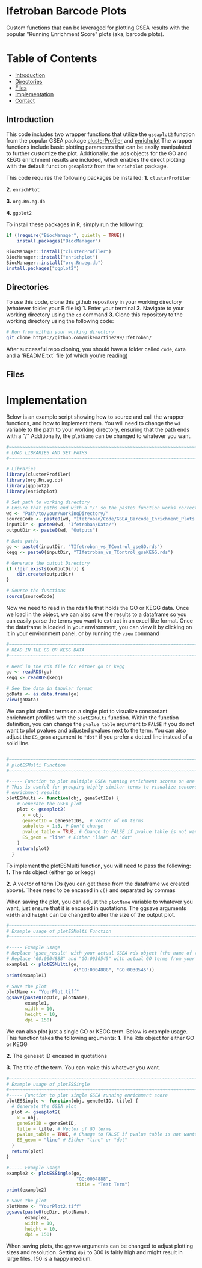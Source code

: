 # Ifetroban Barcode Plots
Custom functions that can be leveraged for plotting GSEA results with the popular "Running Enrichment Score" plots (aka, barcode plots).

# Table of Contents
- [Introduction](#introduction)
- [Directories](#directories)
- [Files](#files)
- [Implementation](#implementation)
- [Contact](#contact)


## Introduction
This code includes two wrapper functions that utilize the `gseaplot2` function from the popular GSEA package [clusterProfiler](https://bioconductor.org/packages/release/bioc/html/clusterProfiler.html) and [enrichplot](https://yulab-smu.top/biomedical-knowledge-mining-book/enrichplot.html)
The wrapper functions include basic plotting parameters that can be easily manipulated to further customize the plot.
Addtionally, the .rds objects for the GO and KEGG enrichment results are included, which enables the direct plotting with the default function `gseaplot2` from the `enrichplot` package.

This code requires the following packages be installed:
**1.** `clusterProfiler`

**2.** `enrichPlot`

**3.**  `org.Rn.eg.db`

**4.** `ggplot2`


To install these packages in R, simply run the following:
``` R
if (!require("BiocManager", quietly = TRUE))
    install.packages("BiocManager")

BiocManager::install("clusterProfiler")
BiocManager::install("enrichplot")
BiocManager::install("org.Rn.eg.db")
install.packages("ggplot2")
```

## Directories
To use this code, clone this github repository in your working directory (whatever folder your R file is)
**1.** Enter your terminal
**2.** Navigate to your working directory using the `cd` command
**3.** Clone this repository to the working directory using the following code:


``` bash
# Run from within your working directory
git clone https://github.com/mikemartinez99/Ifetroban/
```

After successful repo cloning, you should have a folder called `code`, `data` and a 'README.txt` file (of which you're reading)


## Files


# Implementation
Below is an example script showing how to source and call the wrapper functions, and how to implement them.
You will need to change the `wd` variable to the path to your working directory, ensuring that the path ends with a "/"
Additionally, the `plotName` can be changed to whatever you want.

```R
#~~~~~~~~~~~~~~~~~~~~~~~~~~~~~~~~~~~~~~~~~~~~~~~~~~~~~~~~~~~~~~~~~~~~~~~~~~~~~~#
# LOAD LIBRARIES AND SET PATHS
#~~~~~~~~~~~~~~~~~~~~~~~~~~~~~~~~~~~~~~~~~~~~~~~~~~~~~~~~~~~~~~~~~~~~~~~~~~~~~~#

# Libraries
library(clusterProfiler)
library(org.Rn.eg.db)
library(ggplot2)
library(enrichplot)

# Set path to working directory
# Ensure that paths end with a "/" so the paste0 function works correctly
wd <- "Path/to/your/workingDirectory/"
sourceCode <- paste0(wd, "Ifetroban/Code/GSEA_Barcode_Enrichment_Plots.R"
inputDir <- paste0(wd, "Ifetroban/Data/")
outputDir <- paste0(wd, "Outputs")

# Data paths
go <- paste0(inputDir, "TIfetroban_vs_TControl_gseGO.rds")
kegg <- paste0(inputDir, "TIfetroban_vs_TControl_gseKEGG.rds")

# Generate the output Directory
if (!dir.exists(outputDir)) {
    dir.create(outputDir)
}

# Source the functions
source(sourceCode)
```
Now we need to read in the rds file that holds the GO or KEGG data. Once we load in the object, we can also save the results to a dataframe so you can easily parse the terms you want to extract in an excel like format. Once the dataframe is loaded in your environment, you can view it by clicking on it in your environment panel, or by running the `view` command

```R
#~~~~~~~~~~~~~~~~~~~~~~~~~~~~~~~~~~~~~~~~~~~~~~~~~~~~~~~~~~~~~~~~~~~~~~~~~~~~~~#
# READ IN THE GO OR KEGG DATA
#~~~~~~~~~~~~~~~~~~~~~~~~~~~~~~~~~~~~~~~~~~~~~~~~~~~~~~~~~~~~~~~~~~~~~~~~~~~~~~#

# Read in the rds file for either go or kegg
go <- readRDS(go)
kegg <- readRDS(kegg)

# See the data in tabular format
goData <- as.data.frame(go)
View(goData)
```

We can plot similar terms on a single plot to visualize concordant enrichment profiles with the `plotESMulti` function. Within the function definition, you can change the `pvalue_table` argument to `FALSE` if you do not want to plot pvalues and adjusted pvalues next to the term. You can also adjust the `ES_geom` argument to `"dot"` if you prefer a dotted line instead of a solid line.
```R

#~~~~~~~~~~~~~~~~~~~~~~~~~~~~~~~~~~~~~~~~~~~~~~~~~~~~~~~~~~~~~~~~~~~~~~~~~~~~~~#
# plotESMulti Function
#~~~~~~~~~~~~~~~~~~~~~~~~~~~~~~~~~~~~~~~~~~~~~~~~~~~~~~~~~~~~~~~~~~~~~~~~~~~~~~#

#----- Function to plot multiple GSEA running enrichment scores on one plot
# This is useful for grouping highly similar terms to visualize concordant 
# enrichment results
plotESMulti <- function(obj, geneSetIDs) {
    # Generate the GSEA plot
    plot <- gseaplot2(
      x = obj,
      geneSetID = geneSetIDs,  # Vector of GO terms
      subplots = 1:3, # Don't change
      pvalue_table = TRUE, # Change to FALSE if pvalue table is not wanted
      ES_geom = "line" # Either "line" or "dot"
    )
    return(plot)
  }
```

To implement the plotESMulti function, you will need to pass the following:
**1.** The rds object (either go or kegg)

**2.** A vector of term IDs (you can get these from the dataframe we created above). These need to be encased in `c()` and separated by commas

When saving the plot, you can adjust the `plotName` variable to whatever you want, just ensure that it is encased in quotations. The ggsave arguments `width` and `height` can be changed to alter the size of the output plot. 


```R
#~~~~~~~~~~~~~~~~~~~~~~~~~~~~~~~~~~~~~~~~~~~~~~~~~~~~~~~~~~~~~~~~~~~~~~~~~~~~~~#
# Example usage of plotESMulti Function
#~~~~~~~~~~~~~~~~~~~~~~~~~~~~~~~~~~~~~~~~~~~~~~~~~~~~~~~~~~~~~~~~~~~~~~~~~~~~~~#

#----- Example usage
# Replace 'gsea_result' with your actual GSEA rds object (the name of the variable)
# Replace "GO:0004888" and "GO:0030545" with actual GO terms from your analysis (see the dataframe for the values)
example1 <- plotESMulti(go, 
                         c("GO:0004888", "GO:0030545"))
print(example1)

# Save the plot
plotName <- "YourPlot.tiff"
ggsave(paste0(opDir, plotName), 
       example1,
       width = 10,
       height = 10,
       dpi = 150)
```

We can also plot just a single GO or KEGG term. Below is example usage. This function takes the following arguments:
**1.** The Rds object for either GO or KEGG

**2.** The geneset ID encased in quotations

**3.** The title of the term. You can make this whatever you want.

```R
#~~~~~~~~~~~~~~~~~~~~~~~~~~~~~~~~~~~~~~~~~~~~~~~~~~~~~~~~~~~~~~~~~~~~~~~~~~~~~~#
# Example usage of plotESSingle
#~~~~~~~~~~~~~~~~~~~~~~~~~~~~~~~~~~~~~~~~~~~~~~~~~~~~~~~~~~~~~~~~~~~~~~~~~~~~~~#
#----- Function to plot single GSEA running enrichment score
plotESSingle <- function(obj, geneSetID, title) {
  # Generate the GSEA plot
  plot <- gseaplot2(
    x = obj,
    geneSetID = geneSetID, 
    title = title, # Vector of GO terms
    pvalue_table = TRUE, # Change to FALSE if pvalue table is not wanted
    ES_geom = "line" # Either "line" or "dot"
  )
  return(plot)
}

#----- Example usage
example2 <- plotESSingle(go,
                          "GO:0004888",
                          title = "Test Term")
print(example2)

# Save the plot
plotName <- "YourPlot2.tiff"
ggsave(paste0(opDir, plotName), 
       example2,
       width = 10,
       height = 10,
       dpi = 150)

```

When saving plots, the `ggsave` arguments can be changed to adjust plotting sizes and resolution. Setting `dpi` to 300 is fairly high and might result in large files. 150 is a happy medium. 


